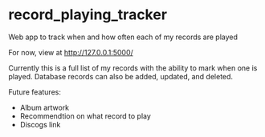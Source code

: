 # record_playing_tracker
Web app to track when and how often each of my records are played

For now, view at http://127.0.0.1:5000/

Currently this is a full list of my records with the ability to mark when one is played. Database records can also be added, updated, and deleted.

Future features:

- Album artwork
- Recommendtion on what record to play
- Discogs link